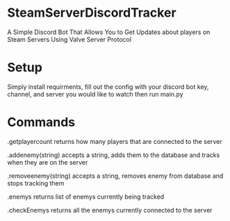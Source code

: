 # SteamServerDiscordTracker 
 A Simple Discord Bot That Allows You to Get Updates about players on Steam Servers Using Valve Server Protocol
 
 # Setup
 Simply install requirments, fill out the config with your discord bot key, channel, and server you would like to watch then run main.py
 
 # Commands
.getplayercount returns how many players that are connected to the server

.addenemy(string) accepts a string, adds them to the database and tracks when they are on the server

.removeenemy(string) accepts a string, removes enemy from database and stops tracking them

.enemys returns list of enemys currently being tracked

.checkEnemys returns all the enemys currently connected to the server
